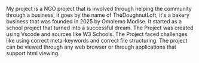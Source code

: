 My project is a NGO project that is involved through helping the community through a business, it goes by the name of TheDoughnutLoft, it's a bakery business that was founded in 2025 by Omolemo Modise. It started as a school project that turned into a successful dream.
The Project was created using Vscode and sources like W3 Schools. The Project faced challenges like using correct meta-keywords and correct file structuring.
The project can be viewed through any web browser or through applications that support html viewing.
